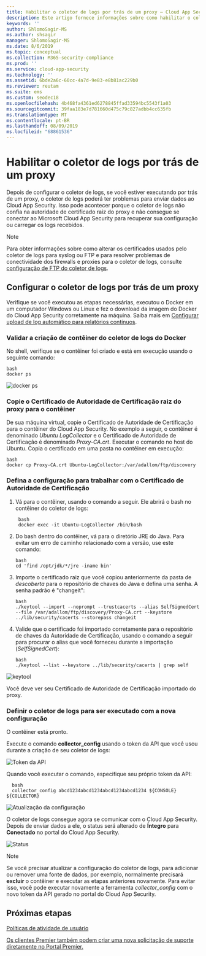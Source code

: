 ```yaml
---
title: Habilitar o coletor de logs por trás de um proxy – Cloud App Security | Microsoft Docs
description: Este artigo fornece informações sobre como habilitar o coletor de logs do Cloud App Security Cloud Discovery por trás de um proxy.
keywords: ''
author: ShlomoSagir-MS
ms.author: shsagir
manager: ShlomoSagir-MS
ms.date: 8/6/2019
ms.topic: conceptual
ms.collection: M365-security-compliance
ms.prod: ''
ms.service: cloud-app-security
ms.technology: ''
ms.assetid: 6bde2a6c-60cc-4a7d-9e83-e8b81ac229b0
ms.reviewer: reutam
ms.suite: ems
ms.custom: seodec18
ms.openlocfilehash: 4b468fa4361ed6278845ffad33594bc5543f1a03
ms.sourcegitcommit: 39faa183e7d781660d475c79c827adbb4cc635fb
ms.translationtype: MT
ms.contentlocale: pt-BR
ms.lasthandoff: 08/09/2019
ms.locfileid: "68861536"
---
```

# <a name="enable-the-log-collector-behind-a-proxy"></a>Habilitar o coletor de logs por trás de um proxy

Depois de configurar o coletor de logs, se você estiver executando por trás de um proxy, o coletor de logs poderá ter problemas para enviar dados ao Cloud App Security. Isso pode acontecer porque o coletor de logs não confia na autoridade de certificado raiz do proxy e não consegue se conectar ao Microsoft Cloud App Security para recuperar sua configuração ou carregar os logs recebidos.

>[!NOTE]
> Para obter informações sobre como alterar os certificados usados pelo coletor de logs para syslog ou FTP e para resolver problemas de conectividade dos firewalls e proxies para o coletor de logs, consulte [configuração de FTP do coletor de logs](log-collector-ftp.md).
>

## <a name="set-up-the-log-collector-behind-a-proxy"></a>Configurar o coletor de logs por trás de um proxy

Verifique se você executou as etapas necessárias, executou o Docker em um computador Windows ou Linux e fez o download da imagem do Docker do Cloud App Security corretamente na máquina. Saiba mais em [Configurar upload de log automático para relatórios contínuos](discovery-docker.md).

### <a name="validate-docker-log-collector-container-creation"></a>Validar a criação de contêiner do coletor de logs do Docker

No shell, verifique se o contêiner foi criado e está em execução usando o seguinte comando:

    bash
    docker ps

![docker ps](./media/docker-1.png "docker ps")

### <a name="copy-proxy-root-ca-certificate-to-the-container"></a>Copie o Certificado de Autoridade de Certificação raiz do proxy para o contêiner

De sua máquina virtual, copie o Certificado de Autoridade de Certificação para o contêiner do Cloud App Security. No exemplo a seguir, o contêiner é denominado *Ubuntu LogCollector* e o Certificado de Autoridade de Certificação é denominado *Proxy-CA.crt*.
Executar o comando no host do Ubuntu. Copia o certificado em uma pasta no contêiner em execução:

    bash
    docker cp Proxy-CA.crt Ubuntu-LogCollector:/var/adallom/ftp/discovery

### <a name="set-the-configuration-to-work-with-the-ca-certificate"></a>Defina a configuração para trabalhar com o Certificado de Autoridade de Certificação

1. Vá para o contêiner, usando o comando a seguir. Ele abrirá o bash no contêiner do coletor de logs:

        bash
        docker exec -it Ubuntu-LogCollector /bin/bash

2. Do bash dentro do contêiner, vá para o diretório JRE do Java. Para evitar um erro de caminho relacionado com a versão, use este comando:

       bash
       cd 'find /opt/jdk/*/jre -iname bin'

3. Importe o certificado raiz que você copiou anteriormente da pasta de *descoberta* para o repositório de chaves do Java e defina uma senha. A senha padrão é "changeit":

       bash
       ./keytool --import --noprompt --trustcacerts --alias SelfSignedCert --file /var/adallom/ftp/discovery/Proxy-CA.crt --keystore ../lib/security/cacerts --storepass changeit

4. Valide que o certificado foi importado corretamente para o repositório de chaves da Autoridade de Certificação, usando o comando a seguir para procurar o alias que você forneceu durante a importação (*SelfSignedCert*):

       bash
       ./keytool --list --keystore ../lib/security/cacerts | grep self

![keytool](./media/docker-2.png "keytool")

Você deve ver seu Certificado de Autoridade de Certificação importado do proxy.

### <a name="set-the-log-collector-to-run-with-the-new-configuration"></a>Definir o coletor de logs para ser executado com a nova configuração

O contêiner está pronto.

Execute o comando **collector_config** usando o token da API que você usou durante a criação de seu coletor de logs:

![Token da API](./media/docker-3.png "Token da API")

Quando você executar o comando, especifique seu próprio token da API:

      bash
      collector_config abcd1234abcd1234abcd1234abcd1234 ${CONSOLE} ${COLLECTOR}


![Atualização da configuração](./media/docker-4.png "Atualização da configuração")

O coletor de logs consegue agora se comunicar com o Cloud App Security. Depois de enviar dados a ele, o status será alterado de **Íntegro** para **Conectado** no portal do Cloud App Security.

![Status](./media/docker-5.png "Status")

>[!NOTE]
> Se você precisar atualizar a configuração do coletor de logs, para adicionar ou remover uma fonte de dados, por exemplo, normalmente precisará **excluir** o contêiner e executar as etapas anteriores novamente. Para evitar isso, você pode executar novamente a ferramenta *collector_config* com o novo token da API gerado no portal do Cloud App Security.

## <a name="next-steps"></a>Próximas etapas

[Políticas de atividade de usuário](user-activity-policies.md)

[Os clientes Premier também podem criar uma nova solicitação de suporte diretamente no Portal Premier.](https://premier.microsoft.com/)
